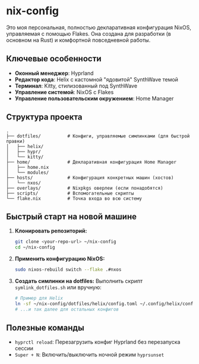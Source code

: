 # nix-config

Это моя персональная, полностью декларативная конфигурация NixOS, управляемая с помощью Flakes. Она создана для разработки (в основном на Rust) и комфортной повседневной работы.

## Ключевые особенности

*   **Оконный менеджер**: Hyprland
*   **Редактор кода**: Helix с кастомной "ядовитой" SynthWave темой
*   **Терминал**: Kitty, стилизованный под SynthWave
*   **Управление системой**: NixOS с Flakes
*   **Управление пользовательским окружением**: Home Manager

## Структура проекта

```
.
├── dotfiles/          # Конфиги, управляемые симлинками (для быстрой правки)
│   ├── helix/
│   ├── hypr/
│   └── kitty/
├── home/              # Декларативная конфигурация Home Manager
│   ├── home.nix
│   └── modules/
├── hosts/             # Конфигурация конкретных машин (хостов)
│   └── nxos/
├── overlays/          # Nixpkgs оверлеи (если понадобятся)
├── scripts/           # Вспомогательные скрипты
└── flake.nix          # Точка входа во всю систему
```

## Быстрый старт на новой машине

1.  **Клонировать репозиторий:**
    ```bash
    git clone <your-repo-url> ~/nix-config
    cd ~/nix-config
    ```

2.  **Применить конфигурацию NixOS:**
    ```bash
    sudo nixos-rebuild switch --flake .#nxos
    ```

3.  **Создать симлинки на dotfiles:**
    Выполнить скрипт `symlink_dotfiles.sh` или вручную:
    ```bash
    # Пример для Helix
    ln -sf ~/nix-config/dotfiles/helix/config.toml ~/.config/helix/config.toml
    # ...и так далее для остальных конфигов
    ```

## Полезные команды

*   `hyprctl reload`: Перезагрузить конфиг Hyprland без перезапуска сессии
*   `Super + N`: Включить/выключить ночной режим `hyprsunset`
